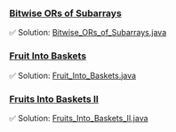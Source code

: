 ### [Bitwise ORs of Subarrays](https://leetcode.com/problems/bitwise-ors-of-subarrays/description/)
✅ Solution: [Bitwise_ORs_of_Subarrays.java](Bitwise_ORs_of_Subarrays.java)

### [Fruit Into Baskets](https://leetcode.com/problems/fruit-into-baskets/description/)
✅ Solution: [Fruit_Into_Baskets.java](Fruit_Into_Baskets.java)

### [Fruits Into Baskets II](https://leetcode.com/problems/fruits-into-baskets-ii/description/)
✅ Solution: [Fruits_Into_Baskets_II.java](Fruits_Into_Baskets_II.java)

